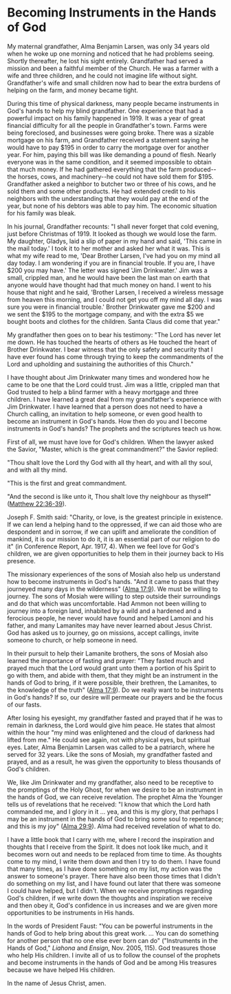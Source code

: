 # Becoming Instruments in the Hands of God

My maternal grandfather, Alma Benjamin Larsen, was only 34 years old when he
woke up one morning and noticed that he had problems seeing. Shortly
thereafter, he lost his sight entirely. Grandfather had served a mission and
been a faithful member of the Church. He was a farmer with a wife and three
children, and he could not imagine life without sight. Grandfather's wife and
small children now had to bear the extra burdens of helping on the farm, and
money became tight.

During this time of physical darkness, many people became instruments in God's
hands to help my blind grandfather. One experience that had a powerful impact
on his family happened in 1919. It was a year of great financial difficulty
for all the people in Grandfather's town. Farms were being foreclosed, and
businesses were going broke. There was a sizable mortgage on his farm, and
Grandfather received a statement saying he would have to pay $195 in order to
carry the mortgage over for another year. For him, paying this bill was like
demanding a pound of flesh. Nearly everyone was in the same condition, and it
seemed impossible to obtain that much money. If he had gathered everything
that the farm produced--the horses, cows, and machinery--he could not have
sold them for $195. Grandfather asked a neighbor to butcher two or three of
his cows, and he sold them and some other products. He had extended credit to
his neighbors with the understanding that they would pay at the end of the
year, but none of his debtors was able to pay him. The economic situation for
his family was bleak.

In his journal, Grandfather recounts: "I shall never forget that cold evening,
just before Christmas of 1919. It looked as though we would lose the farm. My
daughter, Gladys, laid a slip of paper in my hand and said, 'This came in the
mail today.' I took it to her mother and asked her what it was. This is what
my wife read to me, 'Dear Brother Larsen, I've had you on my mind all day
today. I am wondering if you are in financial trouble. If you are, I have $200
you may have.' The letter was signed 'Jim Drinkwater.' Jim was a small,
crippled man, and he would have been the last man on earth that anyone would
have thought had that much money on hand. I went to his house that night and
he said, 'Brother Larsen, I received a wireless message from heaven this
morning, and I could not get you off my mind all day. I was sure you were in
financial trouble.' Brother Drinkwater gave me $200 and we sent the $195 to
the mortgage company, and with the extra $5 we bought boots and clothes for
the children. Santa Claus did come that year."

My grandfather then goes on to bear his testimony: "The Lord has never let me
down. He has touched the hearts of others as He touched the heart of Brother
Drinkwater. I bear witness that the only safety and security that I have ever
found has come through trying to keep the commandments of the Lord and
upholding and sustaining the authorities of this Church."

I have thought about Jim Drinkwater many times and wondered how he came to be
one that the Lord could trust. Jim was a little, crippled man that God trusted
to help a blind farmer with a heavy mortgage and three children. I have
learned a great deal from my grandfather's experience with Jim Drinkwater. I
have learned that a person does not need to have a Church calling, an
invitation to help someone, or even good health to become an instrument in
God's hands. How then do you and I become instruments in God's hands? The
prophets and the scriptures teach us how.

First of all, we must have love for God's children. When the lawyer asked the
Savior, "Master, which is the great commandment?" the Savior replied:

"Thou shalt love the Lord thy God with all thy heart, and with all thy soul,
and with all thy mind.

"This is the first and great commandment.

"And the second is like unto it, Thou shalt love thy neighbour as thyself"
([Matthew
22:36-39](https://www.lds.org/scriptures/nt/matt/22.36-39?lang=eng#35)).

Joseph F. Smith said: "Charity, or love, is the greatest principle in
existence. If we can lend a helping hand to the oppressed, if we can aid those
who are despondent and in sorrow, if we can uplift and ameliorate the
condition of mankind, it is our mission to do it, it is an essential part of
our religion to do it" (in Conference Report, Apr. 1917, 4). When we feel love
for God's children, we are given opportunities to help them in their journey
back to His presence.

The missionary experiences of the sons of Mosiah also help us understand how
to become instruments in God's hands. "And it came to pass that they journeyed
many days in the wilderness" ([Alma
17:9](https://www.lds.org/scriptures/bofm/alma/17.9?lang=eng#8)). We must be
willing to journey. The sons of Mosiah were willing to step outside their
surroundings and do that which was uncomfortable. Had Ammon not been willing
to journey into a foreign land, inhabited by a wild and a hardened and a
ferocious people, he never would have found and helped Lamoni and his father,
and many Lamanites may have never learned about Jesus Christ. God has asked us
to journey, go on missions, accept callings, invite someone to church, or help
someone in need.

In their pursuit to help their Lamanite brothers, the sons of Mosiah also
learned the importance of fasting and prayer: "They fasted much and prayed
much that the Lord would grant unto them a portion of his Spirit to go with
them, and abide with them, that they might be an instrument in the hands of
God to bring, if it were possible, their brethren, the Lamanites, to the
knowledge of the truth" ([Alma
17:9](https://www.lds.org/scriptures/bofm/alma/17.9?lang=eng#8)). Do we really
want to be instruments in God's hands? If so, our desire will permeate our
prayers and be the focus of our fasts.

After losing his eyesight, my grandfather fasted and prayed that if he was to
remain in darkness, the Lord would give him peace. He states that almost
within the hour "my mind was enlightened and the cloud of darkness had lifted
from me." He could see again, not with physical eyes, but spiritual eyes.
Later, Alma Benjamin Larsen was called to be a patriarch, where he served for
32 years. Like the sons of Mosiah, my grandfather fasted and prayed, and as a
result, he was given the opportunity to bless thousands of God's children.

We, like Jim Drinkwater and my grandfather, also need to be receptive to the
promptings of the Holy Ghost, for when we desire to be an instrument in the
hands of God, we can receive revelation. The prophet Alma the Younger tells us
of revelations that he received: "I know that which the Lord hath commanded
me, and I glory in it ... yea, and this is my glory, that perhaps I may be an
instrument in the hands of God to bring some soul to repentance; and this is
my joy" ([Alma
29:9](https://www.lds.org/scriptures/bofm/alma/29.9?lang=eng#8)). Alma had
received revelation of what to do.

I have a little book that I carry with me, where I record the inspiration and
thoughts that I receive from the Spirit. It does not look like much, and it
becomes worn out and needs to be replaced from time to time. As thoughts come
to my mind, I write them down and then I try to do them. I have found that
many times, as I have done something on my list, my action was the answer to
someone's prayer. There have also been those times that I didn't do something
on my list, and I have found out later that there was someone I could have
helped, but I didn't. When we receive promptings regarding God's children, if
we write down the thoughts and inspiration we receive and then obey it, God's
confidence in us increases and we are given more opportunities to be
instruments in His hands.

In the words of President Faust: "You can be powerful instruments in the hands
of God to help bring about this great work. ... You can do something for another
person that no one else ever born can do" ("Instruments in the Hands of God,"
_Liahona_ and _Ensign,_ Nov. 2005, 115). God treasures those who help His
children. I invite all of us to follow the counsel of the prophets and become
instruments in the hands of God and be among His treasures because we have
helped His children.

In the name of Jesus Christ, amen.

